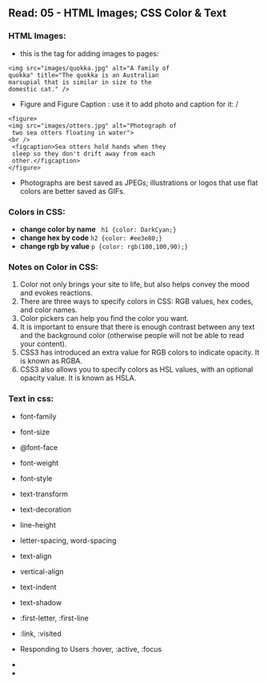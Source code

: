 ## Read: 05 - HTML Images; CSS Color & Text

### HTML Images:
 - this is the tag for adding images to pages:




 ```
 <img src="images/quokka.jpg" alt="A family of
 quokka" title="The quokka is an Australian
 marsupial that is similar in size to the
 domestic cat." />
 ```

- Figure and Figure Caption : use it to add photo and caption for it:
/



```
<figure>
<img src="images/otters.jpg" alt="Photograph of
 two sea otters floating in water">
<br />
 <figcaption>Sea otters hold hands when they
 sleep so they don't drift away from each
 other.</figcaption>
</figure>
```
- Photographs are best saved as JPEGs; illustrations or
logos that use flat colors are better saved as GIFs.


### Colors in CSS:

- **change color by name** ``` h1 {color: DarkCyan;}```
- **change hex by code** ```h2 {color: #ee3e80;}```
- **change rgb by value** ```p {color: rgb(100,100,90);}```


### Notes on Color in CSS:
1. Color not only brings your site to life, but also helps convey the mood and evokes reactions.
2. There are three ways to specify colors in CSS: RGB values, hex codes, and color names.
3. Color pickers can help you find the color you want.
4. It is important to ensure that there is enough contrast between any text and the background color (otherwise people will not be able to read your content).
5. CSS3 has introduced an extra value for RGB colors to indicate opacity. It is known as RGBA.
6. CSS3 also allows you to specify colors as HSL values, with an optional opacity value. It is known as HSLA.


### Text in css:
- font-family
- font-size
- @font-face
- font-weight
- font-style
- text-transform
- text-decoration
- line-height
- letter-spacing, word-spacing 
- text-align
- vertical-align
- text-indent
- text-shadow
- :first-letter, :first-line
- :link, :visited
- Responding to Users :hover, :active, :focus

- 
- 